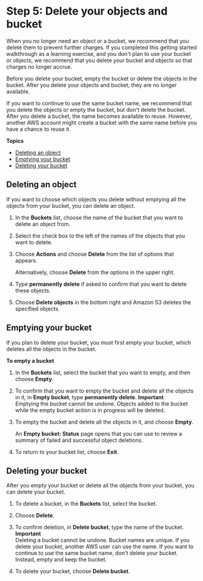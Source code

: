 # Step 5: Delete your objects and bucket<a name="deleting-object-bucket"></a>

When you no longer need an object or a bucket, we recommend that you delete them to prevent further charges\. If you completed this getting started walkthrough as a learning exercise, and you don't plan to use your bucket or objects, we recommend that you delete your bucket and objects so that charges no longer accrue\. 

Before you delete your bucket, empty the bucket or delete the objects in the bucket\. After you delete your objects and bucket, they are no longer available\.

If you want to continue to use the same bucket name, we recommend that you delete the objects or empty the bucket, but don't delete the bucket\. After you delete a bucket, the name becomes available to reuse\. However, another AWS account might create a bucket with the same name before you have a chance to reuse it\. 

**Topics**
+ [Deleting an object](#clean-up-delete-objects)
+ [Emptying your bucket](#clean-up-empty-bucket)
+ [Deleting your bucket](#clean-up-delete-bucket)

## Deleting an object<a name="clean-up-delete-objects"></a>

If you want to choose which objects you delete without emptying all the objects from your bucket, you can delete an object\. 

1. In the **Buckets** list, choose the name of the bucket that you want to delete an object from\.

1. Select the check box to the left of the names of the objects that you want to delete\.

1. Choose **Actions** and choose **Delete** from the list of options that appears\.

   Alternatively, choose **Delete** from the options in the upper right\. 

1. Type **permanently delete** if asked to confirm that you want to delete these objects\.

1. Choose **Delete objects** in the bottom right and Amazon S3 deletes the specified objects\.

## Emptying your bucket<a name="clean-up-empty-bucket"></a>

If you plan to delete your bucket, you must first empty your bucket, which deletes all the objects in the bucket\. 

**To empty a bucket**



1. In the **Buckets** list, select the bucket that you want to empty, and then choose **Empty**\.

1. To confirm that you want to empty the bucket and delete all the objects in it, in **Empty bucket**, type **permanently delete**\.
**Important**  
Emptying the bucket cannot be undone\. Objects added to the bucket while the empty bucket action is in progress will be deleted\.

1. To empty the bucket and delete all the objects in it, and choose **Empty**\.

   An **Empty bucket: Status** page opens that you can use to review a summary of failed and successful object deletions\.

1. To return to your bucket list, choose **Exit**\.

## Deleting your bucket<a name="clean-up-delete-bucket"></a>

After you empty your bucket or delete all the objects from your bucket, you can delete your bucket\.

1. To delete a bucket, in the **Buckets** list, select the bucket\.

1. Choose **Delete**\.

1. To confirm deletion, in **Delete bucket**, type the name of the bucket\.
**Important**  
Deleting a bucket cannot be undone\. Bucket names are unique\. If you delete your bucket, another AWS user can use the name\. If you want to continue to use the same bucket name, don't delete your bucket\. Instead, empty and keep the bucket\. 

1. To delete your bucket, choose **Delete bucket**\.